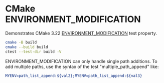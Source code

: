 # CMake ENVIRONMENT_MODIFICATION

Demonstrates CMake 3.22 [ENVIRONMENT_MODIFICATION](https://cmake.org/cmake/help/latest/prop_test/ENVIRONMENT_MODIFICATION.html) test property.

```sh
cmake -B build
cmake --build build
ctest --test-dir build -V
```

ENVIRONMENT_MODIFICATION can only handle single path additions.
To add multiple paths, use the syntax of the test "multiple_path_append" like:

```cmake
MYENV=path_list_append:${val2};MYENV=path_list_append:${val3}
```

